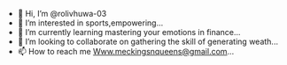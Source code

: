 - 👋 Hi, I’m @rolivhuwa-03
- 👀 I’m interested in sports,empowering...
- 🌱 I’m currently learning mastering your emotions in finance...
- 💞️ I’m looking to collaborate on gathering the skill of generating weath...
- 📫 How to reach me Www.meckingsnqueens@gmail.com...

<!---
rolivhuwa-03/rolivhuwa-03 is a ✨ special ✨ repository because its `README.md` (this file) appears on your GitHub profile.
You can click the Preview link to take a look at your changes.
--->
